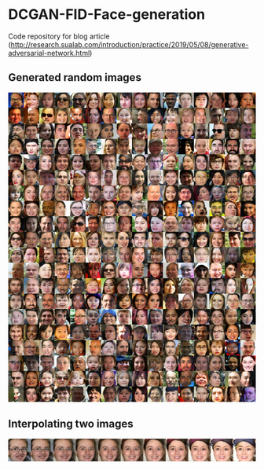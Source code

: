 # DCGAN-FID-Face-generation

Code repository for blog article (http://research.sualab.com/introduction/practice/2019/05/08/generative-adversarial-network.html)

## Generated random images

![Image](https://github.com/kiki9014/DCGAN_Face_gen_tf/blob/master/sample_image_random.jpg)

## Interpolating two images

![Image](https://github.com/kiki9014/DCGAN_Face_gen_tf/blob/master/sample_image_interpolate.jpg)
